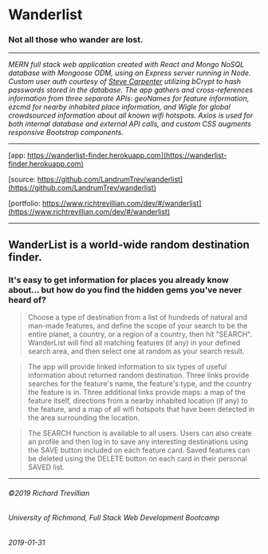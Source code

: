 # Wanderlist
### Not all those who wander are lost.

_________________________________________________

*MERN full stack web application created with React and Mongo NoSQL database with Mongoose ODM, using an Express server running in Node. Custom user auth courtesy of [Steve Carpenter](https://github.com/Steven-M-Carpenter/LoginCode) utilizing bCrypt to hash passwords stored in the database. The app gathers and cross-references information from three separate APIs: geoNames for feature information, ezcmd for nearby inhabited place information, and Wigle for global crowdsourced information about all known wifi hotspots. Axios is used for both internal database and external API calls, and custom CSS augments responsive Bootstrap components.*

_________________________________________________

[app: https://wanderlist-finder.herokuapp.com](https://wanderlist-finder.herokuapp.com)

[source: https://github.com/LandrumTrev/wanderlist](https://github.com/LandrumTrev/wanderlist)

[portfolio: https://www.richtrevillian.com/dev/#/wanderlist](https://www.richtrevillian.com/dev/#/wanderlist)

_________________________________________________


## WanderList is a world-wide random destination finder.

### It's easy to get information for places you already know about... but how do you find the hidden gems you've never heard of? 

>Choose a type of destination from a list of hundreds of natural and man-made features, and define the scope of your search to be the entire planet, a country, or a region of a country, then hit "SEARCH". WanderList will find all matching features (if any) in your defined search area, and then select one at random as your search result. 

>The app will provide linked information to six types of useful information about returned random destination. Three links provide searches for the feature's name, the feature's type, and the country the feature is in. Three additional links provide maps: a map of the feature itself, directions from a nearby inhabited location (if any) to the feature, and a map of all wifi hotspots that have been detected in the area surrounding the location.

>The SEARCH function is available to all users. Users can also create an profile and then log in to save any interesting destinations using the SAVE button included on each feature card. Saved features can be deleted using the DELETE button on each card in their personal SAVED list.

_________________________________________________

###### ©2019 Richard Trevillian  
###### University of Richmond, Full Stack Web Development Bootcamp  
###### 2019-01-31  